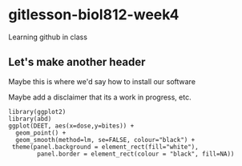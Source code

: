 # gitlesson-biol812-week4
Learning github in class

## Let's make another header
Maybe this is where we'd say how to install our software

Maybe add a disclaimer that its a work in progress, etc.

```{r}
library(ggplot2)
library(abd)
ggplot(DEET, aes(x=dose,y=bites)) +
  geom_point() +
  geom_smooth(method=lm, se=FALSE, colour="black") +
 theme(panel.background = element_rect(fill="white"),
        panel.border = element_rect(colour = "black", fill=NA)) 
```
